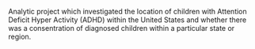 Analytic project which investigated the location of children with Attention Deficit Hyper Activity (ADHD) within the United States and whether there was a consentration of diagnosed children within a particular state or region.
